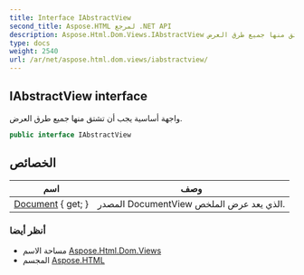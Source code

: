 ```yaml
---
title: Interface IAbstractView
second_title: Aspose.HTML لمرجع .NET API
description: Aspose.Html.Dom.Views.IAbstractView واجهه المستخدم. واجهة أساسية يجب أن تشتق منها جميع طرق العرض.
type: docs
weight: 2540
url: /ar/net/aspose.html.dom.views/iabstractview/
---
```

## IAbstractView interface

واجهة أساسية يجب أن تشتق منها جميع طرق العرض.

```csharp
public interface IAbstractView
```

## الخصائص

| اسم | وصف |
| --- | --- |
| [Document](../../aspose.html.dom.views/iabstractview/document/) { get; } | المصدر DocumentView الذي يعد عرض الملخص. |

### أنظر أيضا

* مساحة الاسم [Aspose.Html.Dom.Views](../../aspose.html.dom.views/)
* المجسم [Aspose.HTML](../../)


